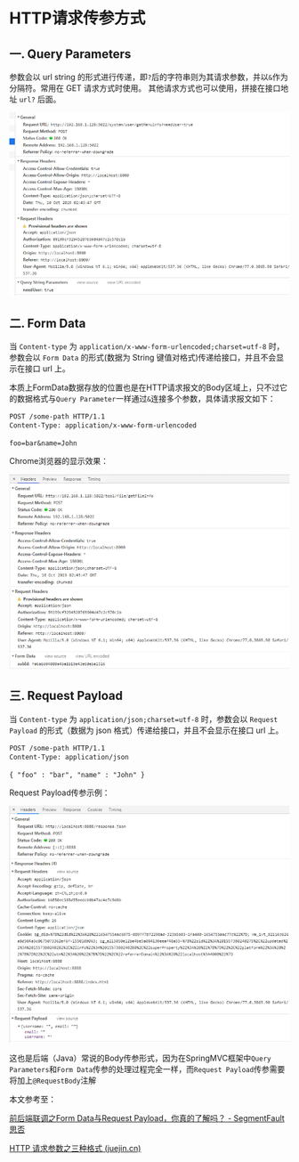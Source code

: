 # HTTP请求传参方式

## 一. Query Parameters

参数会以 url string 的形式进行传递，即`?`后的字符串则为其请求参数，并以`&`作为分隔符。常用在 GET 请求方式时使用。 其他请求方式也可以使用，拼接在接口地址 `url?` 后面。

![](../images/99.png)

## 二. Form Data

当 `Content-type` 为 `application/x-www-form-urlencoded;charset=utf-8` 时，参数会以 `Form Data` 的形式(数据为 String 键值对格式)传递给接口，并且不会显示在接口 url 上。

本质上FormData数据存放的位置也是在HTTP请求报文的Body区域上，只不过它的数据格式与`Query Parameter`一样通过`&`连接多个参数，具体请求报文如下：

```shell
POST /some-path HTTP/1.1
Content-Type: application/x-www-form-urlencoded

foo=bar&name=John
```

Chrome浏览器的显示效果：

![](../images/100.png)

## 三. Request Payload

当 `Content-type` 为 `application/json;charset=utf-8` 时，参数会以 `Request Payload` 的形式（数据为 json 格式）传递给接口，并且不会显示在接口 url 上。

```shell
POST /some-path HTTP/1.1
Content-Type: application/json

{ "foo" : "bar", "name" : "John" }
```

Request Payload传参示例：

![](../images/101.png)

这也是后端（Java）常说的Body传参形式，因为在SpringMVC框架中`Query Parameters`和`Form Data`传参的处理过程完全一样，而`Request Payload`传参需要将加上`@RequestBody`注解



本文参考至：

[前后端联调之Form Data与Request Payload，你真的了解吗？ - SegmentFault 思否](https://segmentfault.com/a/1190000018774494)

[HTTP 请求参数之三种格式 (juejin.cn)](https://juejin.cn/post/6844903960675876877)

